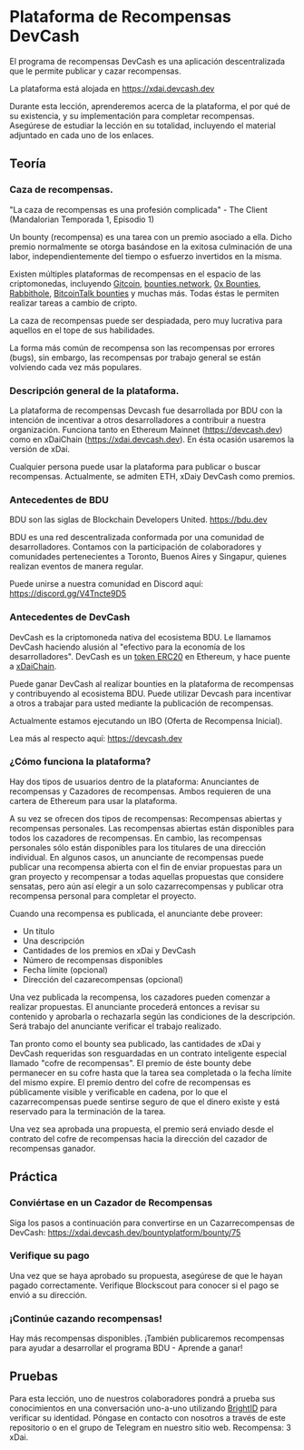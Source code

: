 # Plataforma de Recompensas DevCash

El programa de recompensas DevCash es una aplicación descentralizada que le permite publicar y cazar recompensas.

La plataforma está alojada en https://xdai.devcash.dev

Durante esta lección, aprenderemos acerca de la plataforma, el por qué de su existencia, y su implementación para completar recompensas. Asegúrese de estudiar la lección en su totalidad, incluyendo el material adjuntado en cada uno de los enlaces.


## Teoría

### Caza de recompensas.
"La caza de recompensas es una profesión complicada" - The Client (Mandalorian Temporada 1, Episodio 1)

Un bounty (recompensa) es una tarea con un premio asociado a ella. Dicho premio normalmente se otorga basándose en la exitosa culminación de una labor, independientemente del tiempo o esfuerzo invertidos en la misma. 

Existen múltiples plataformas de recompensas en el espacio de las criptomonedas, incluyendo [Gitcoin](gitcoin.co), [bounties.network](https://bounties.network), [0x Bounties](https://bounty0x.io), [Rabbithole](https://rabbithole.gg), [BitcoinTalk bounties](https://bitcointalk.org/index.php?board=238.0) y muchas más. Todas éstas le permiten realizar tareas a cambio de cripto.

La caza de recompensas puede ser despiadada, pero muy lucrativa para aquellos en el tope de sus habilidades.

La forma más común de recompensa son las recompensas por errores (bugs), sin embargo, las recompensas por trabajo general se están volviendo cada vez más populares.



### Descripción general de la plataforma.

La plataforma de recompensas Devcash fue desarrollada por BDU con la intención de incentivar a otros desarrolladores a contribuir a nuestra organización. Funciona tanto en Ethereum Mainnet (https://devcash.dev) como en xDaiChain (https://xdai.devcash.dev). En ésta ocasión usaremos la versión de xDai.

Cualquier persona puede usar la plataforma para publicar o buscar recompensas.  Actualmente, se admiten ETH, xDaiy DevCash como premios.



### Antecedentes de BDU

BDU son las siglas de Blockchain Developers United.
https://bdu.dev

BDU es una red descentralizada conformada por una comunidad de desarrolladores. Contamos con la participación de colaboradores y comunidades pertenecientes a Toronto, Buenos Aires y Singapur, quienes realizan eventos de manera regular.

Puede unirse a nuestra comunidad en Discord aquí: https://discord.gg/V4Tncte9D5



### Antecedentes de DevCash

DevCash es la criptomoneda nativa del ecosistema BDU. Le llamamos DevCash haciendo alusión al "efectivo para la economía de los desarrolladores". DevCash es un [token ERC20](https://etherscan.io/address/0x0fca8fdb0fb115a33baadec6e7a141ffc1bc7d5a) en Ethereum, y hace puente a [xDaiChain](https://blockscout.com/xdai/mainnet/tokens/0x248E081e3C9e738D7C1ded5d471069dcf4Fd9B15). 

Puede ganar DevCash al realizar bounties en la plataforma de recompensas y contribuyendo al ecosistema BDU. Puede utilizar Devcash para incentivar a otros a trabajar para usted mediante la publicación de recompensas.

Actualmente estamos ejecutando un IBO (Oferta de Recompensa Inicial).

Lea más al respecto aquí: https://devcash.dev



### ¿Cómo funciona la plataforma?

Hay dos tipos de usuarios dentro de la plataforma: Anunciantes de recompensas y Cazadores de recompensas. Ambos requieren de una cartera de Ethereum para usar la plataforma.

A su vez se ofrecen dos tipos de recompensas: Recompensas abiertas y recompensas personales. Las recompensas abiertas están disponibles para todos los cazadores de recompensas. En cambio, las recompensas personales sólo están disponibles para los titulares de una dirección individual. En algunos casos, un anunciante de recompensas puede publicar una recompensa abierta con el fin de enviar propuestas para un gran proyecto y recompensar a todas aquellas propuestas que considere sensatas, pero aún así elegir a un solo cazarrecompensas y publicar otra recompensa personal para completar el proyecto.

Cuando una recompensa es publicada, el anunciante debe proveer:

- Un título
- Una descripción
- Cantidades de los premios en xDai y DevCash
- Número de recompensas disponibles
- Fecha límite (opcional) 
- Dirección del cazarecompensas (opcional)

Una vez publicada la recompensa, los cazadores pueden comenzar a realizar propuestas. El anunciante procederá entonces a revisar su contenido y aprobarla o rechazarla según las condiciones de la descripción. Será trabajo del anunciante verificar el trabajo realizado.

Tan pronto como el bounty sea publicado, las cantidades de xDai y DevCash requeridas son resguardadas en un contrato inteligente especial llamado "cofre de recompensas". El premio de éste bounty debe permanecer en su cofre hasta que la tarea sea completada o la fecha límite del mismo expire. El premio dentro del cofre de recompensas es públicamente visible y verificable en cadena, por lo que el cazarrecompensas puede sentirse seguro de que el dinero existe y está reservado para la terminación de la tarea.

Una vez sea aprobada una propuesta, el premio será enviado desde el contrato del cofre de recompensas hacia la dirección del cazador de recompensas ganador.


## Práctica

### Conviértase en un Cazador de Recompensas

Siga los pasos a continuación para convertirse en un Cazarrecompensas de DevCash: https://xdai.devcash.dev/bountyplatform/bounty/75

### Verifique su pago

Una vez que se haya aprobado su propuesta, asegúrese de que le hayan pagado correctamente. Verifique Blockscout para conocer si el pago se envió a su dirección.

### ¡Continúe cazando recompensas!
 
Hay más recompensas disponibles. ¡También publicaremos recompensas para ayudar a desarrollar el programa BDU - Aprende a ganar!

## Pruebas

Para esta lección, uno de nuestros colaboradores pondrá a prueba sus conocimientos en una conversación uno-a-uno utilizando [BrightID](https://www.brightid.org/) para verificar su identidad. Póngase en contacto con nosotros a través de este repositorio o en el grupo de Telegram en nuestro sitio web. Recompensa: 3 xDai.
